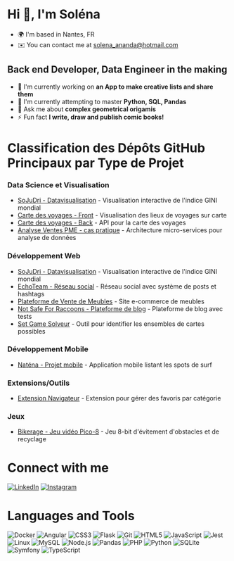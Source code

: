 # Hi 👋, I'm Soléna

* 🌍  I'm based in Nantes, FR
* ✉️  You can contact me at [solena_ananda@hotmail.com](mailto:solena_ananda@hotmail.com)


## Back end Developer, Data Engineer in the making

* 🔭 I'm currently working on **an App to make creative lists and share them**
* 🌱 I'm currently attempting to master **Python, SQL, Pandas**
* 💬 Ask me about **complex geometrical origamis**
* ⚡ Fun fact **I write, draw and publish comic books!**



# Classification des Dépôts GitHub Principaux par Type de Projet

### Data Science et Visualisation
- [SoJuDri - Datavisualisation](https://github.com/solena8/SoJuDri_GINI_dataviz_project) - Visualisation interactive de l'indice GINI mondial
- [Carte des voyages - Front](https://github.com/solena8/carte_des_voyages_client) - Visualisation des lieux de voyages sur carte
- [Carte des voyages - Back](https://github.com/solena8/carte_des_voyages_serveur) - API pour la carte des voyages
- [Analyse Ventes PME - cas pratique](https://github.com) - Architecture micro-services pour analyse de données

### Développement Web
- [SoJuDri - Datavisualisation](https://github.com/solena8/SoJuDri_GINI_dataviz_project) - Visualisation interactive de l'indice GINI mondial
- [EchoTeam - Réseau social](https://github.com/solena8/projet-collectif-reseau-social-php-echoteam) - Réseau social avec système de posts et hashtags
- [Plateforme de Vente de Meubles](https://github.com/solena8/plateforme_vente_meubles_drymss.git) - Site e-commerce de meubles
- [Not Safe For Raccoons - Plateforme de blog](https://github.com/solena8/not_safe_for_raccoons_miccrobloging) - Plateforme de blog avec tests
- [Set Game Solveur](https://github.com) - Outil pour identifier les ensembles de cartes possibles

### Développement Mobile
- [Naténa - Projet mobile](https://github.com/solena8/Natena_projet_mobile) - Application mobile listant les spots de surf

### Extensions/Outils
- [Extension Navigateur](https://github.com/solena8/projet-collectif-reseau-social-php-echoteam) - Extension pour gérer des favoris par catégorie

### Jeux
- [Bikerage - Jeu vidéo Pico-8](https://github.com/solena8/bikerage_Pico8_game) - Jeu 8-bit d'évitement d'obstacles et de recyclage



# Connect with me

[![LinkedIn](https://img.shields.io/badge/LinkedIn-0077B5?style=for-the-badge&logo=linkedin&logoColor=white)](https://linkedin.com/in/solenatoussaint)
[![Instagram](https://img.shields.io/badge/Instagram-E4405F?style=for-the-badge&logo=instagram&logoColor=white)](https://instagram.com/solena.wandering.art)


# Languages and Tools

![Docker](https://img.shields.io/badge/docker-257bd6?style=for-the-badge&logo=docker&logoColor=white)
![Angular](https://img.shields.io/badge/Angular-DD0031?style=for-the-badge&logo=angular&logoColor=white)
![CSS3](https://img.shields.io/badge/CSS3-1572B6?style=for-the-badge&logo=css3&logoColor=white)
![Flask](https://img.shields.io/badge/Flask-000000?style=for-the-badge&logo=flask&logoColor=white)
![Git](https://img.shields.io/badge/Git-F05032?style=for-the-badge&logo=git&logoColor=white)
![HTML5](https://img.shields.io/badge/HTML5-E34F26?style=for-the-badge&logo=html5&logoColor=white)
![JavaScript](https://img.shields.io/badge/JavaScript-F7DF1E?style=for-the-badge&logo=javascript&logoColor=black)
![Jest](https://img.shields.io/badge/Jest-C21325?style=for-the-badge&logo=jest&logoColor=white)
![Linux](https://img.shields.io/badge/Linux-FCC624?style=for-the-badge&logo=linux&logoColor=black)
![MySQL](https://img.shields.io/badge/MySQL-4479A1?style=for-the-badge&logo=mysql&logoColor=white)
![Node.js](https://img.shields.io/badge/Node.js-339933?style=for-the-badge&logo=nodedotjs&logoColor=white)
![Pandas](https://img.shields.io/badge/Pandas-150458?style=for-the-badge&logo=pandas&logoColor=white)
![PHP](https://img.shields.io/badge/PHP-777BB4?style=for-the-badge&logo=php&logoColor=white)
![Python](https://img.shields.io/badge/Python-3776AB?style=for-the-badge&logo=python&logoColor=white)
![SQLite](https://img.shields.io/badge/SQLite-003B57?style=for-the-badge&logo=sqlite&logoColor=white)
![Symfony](https://img.shields.io/badge/Symfony-000000?style=for-the-badge&logo=symfony&logoColor=white)
![TypeScript](https://img.shields.io/badge/TypeScript-3178C6?style=for-the-badge&logo=typescript&logoColor=white)
